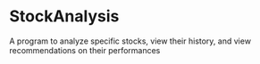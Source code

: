 # StockAnalysis
A program to analyze specific stocks, view their history, and view recommendations on their performances
